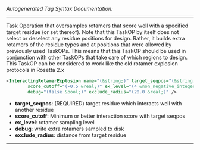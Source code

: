 <!-- THIS IS AN AUTOGENERATED FILE: Don't edit it directly, instead change the schema definition in the code itself. -->

_Autogenerated Tag Syntax Documentation:_

---
Task Operation that oversamples rotamers that score well with a specified target residue (or set thereof). Note that this TaskOP by itself does not select or deselect any residue positions for design. Rather, it builds extra rotamers of the residue types and at positions that were allowed by previously used TaskOPs. This means that this TaskOP should be used in conjunction with other TaskOPs that take care of which regions to design. This TaskOP can be considered to work like the old rotamer explosion protocols in Rosetta 2.x

```xml
<InteractingRotamerExplosion name="(&string;)" target_seqpos="(&string;)"
        score_cutoff="(-0.5 &real;)" ex_level="(4 &non_negative_integer;)"
        debug="(false &bool;)" exclude_radius="(20.0 &real;)" />
```

-   **target_seqpos**: (REQUIRED) target residue which interacts well with another residue
-   **score_cutoff**: Minimum or better interaction score with target seqpos
-   **ex_level**: rotamer sampling level
-   **debug**: write extra rotamers sampled to disk
-   **exclude_radius**: distance from target residue

---
